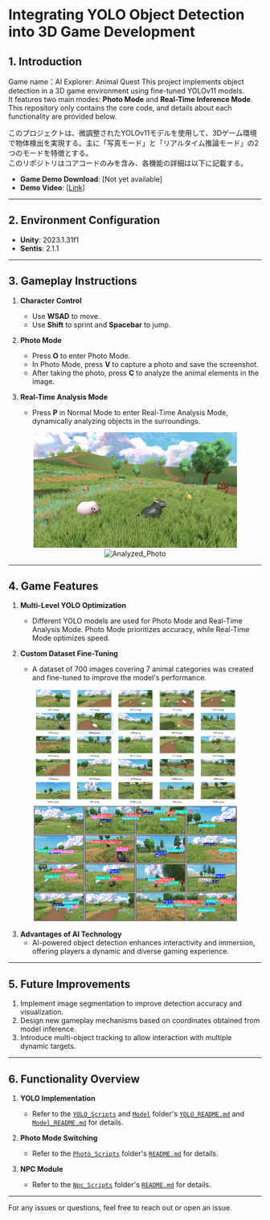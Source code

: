 # Integrating YOLO Object Detection into 3D Game Development

## 1. Introduction
Game name：AI Explorer: Animal Quest
This project implements object detection in a 3D game environment using fine-tuned YOLOv11 models.   
It features two main modes: **Photo Mode** and **Real-Time Inference Mode**. This repository only contains the core code, and details about each functionality are provided below.

このプロジェクトは、微調整されたYOLOv11モデルを使用して、3Dゲーム環境で物体検出を実現する。主に「写真モード」と「リアルタイム推論モード」の2つのモードを特徴とする。  
このリポジトリはコアコードのみを含み、各機能の詳細は以下に記載する。

- **Game Demo Download**: [Not yet available]  
- **Demo Video**: [[Link](https://drive.google.com/file/d/1o9uRG3V_Z9lVy1Uda0aQWKHMYT2dVhl4/view?usp=sharing)]  

---

## 2. Environment Configuration
- **Unity**: 2023.1.31f1  
- **Sentis**: 2.1.1  

---

## 3. Gameplay Instructions
1. **Character Control**  
   - Use **WSAD** to move.  
   - Use **Shift** to sprint and **Spacebar** to jump.

2. **Photo Mode**  
   - Press **O** to enter Photo Mode.  
   - In Photo Mode, press **V** to capture a photo and save the screenshot.  
   - After taking the photo, press **C** to analyze the animal elements in the image.

3. **Real-Time Analysis Mode**  
   - Press **P** in Normal Mode to enter Real-Time Analysis Mode, dynamically analyzing objects in the surroundings.

<div align="center">
  <img src="Pictures/Photo_20250103_164320.png" alt="Photo" width="405" height="230">
  <img src="Pictures/Analyzed_Photo_20250103_164320.png" alt="Analyzed_Photo" width="405" height="230">
</div>


---

## 4. Game Features
1. **Multi-Level YOLO Optimization**  
   - Different YOLO models are used for Photo Mode and Real-Time Analysis Mode. Photo Mode prioritizes accuracy, while Real-Time Mode optimizes speed.


2. **Custom Dataset Fine-Tuning**  
   - A dataset of 700 images covering 7 animal categories was created and fine-tuned to improve the model's performance.
<div align="center">
  <img src="Pictures/dataset.png" alt="Photo" width="405" height="230">
   <img src="Pictures/val_batch2.jpg" alt="Photo" width="405" height="230">
</div>

3. **Advantages of AI Technology**  
   - AI-powered object detection enhances interactivity and immersion, offering players a dynamic and diverse gaming experience.

---

## 5. Future Improvements
1. Implement image segmentation to improve detection accuracy and visualization.  
2. Design new gameplay mechanisms based on coordinates obtained from model inference.  
3. Introduce multi-object tracking to allow interaction with multiple dynamic targets.

---

## 6. Functionality Overview
1. **YOLO Implementation**  
   - Refer to the [`YOLO_Scripts`](0_Assets/Scripts/1_YOLO_Scripts)  and [`Model`](0_Assets/Model)  folder's [`YOLO_README.md`](0_Assets/Scripts/1_YOLO_Scripts/README.md) and [`Model_README.md`](0_Assets/Model/README.md) for details.

2. **Photo Mode Switching**  
   - Refer to the [`Photo_Scripts`](0_Assets/Scripts/2_Photo_Scripts)  folder's [`README.md`](0_Assets/Scripts/2_Photo_Scripts/README.md) for details.

3. **NPC Module**  
   - Refer to the [`Npc_Scripts`](0_Assets/Scripts/3_Npc_Scripts) folder's [`README.md`](0_Assets/Scripts/3_Npc_Scripts/README.md) for details.

---

For any issues or questions, feel free to reach out or open an issue.
